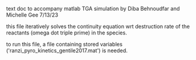 text doc to accompany matlab TGA simulation by Diba Behnoudfar and 
Michelle Gee 7/13/23

this file iteratively solves the continuity equation wrt destruction rate of
the reactants (omega dot triple prime) in the species.

to run this file, a file containing stored variables 
('ranzi_pyro_kinetics_gentile2017.mat') is needed.